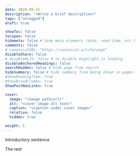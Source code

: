 ```yaml
---
date: 2020-09-15
description: "<Write a brief description>"
tags: ["untagged"]
draft: true

showToc: false
tocopen: false
hidemeta: false # hide meta elements (date, read-time, etc.)
comments: false
# canonicalURL: "https://canonical.url/to/page"
disableShare: false
# disableHLJS: false # to disable Highlight.js loading
disableAnchoredHeadings: false
searchHidden: false # hide page from search
hideSummary: false # hide summary from being shown in pages
#ShowReadingTime: true
#ShowBreadCrumbs: true
ShowPostNavLinks: true

cover:
  image: "<image path/url>"
  alt: "<cover image alt text>"
  caption: "<caption under cover image>"
  relative: false
  hidden: true

weight: 5
---
```


Introductory sentence

<!--more-->

The rest
